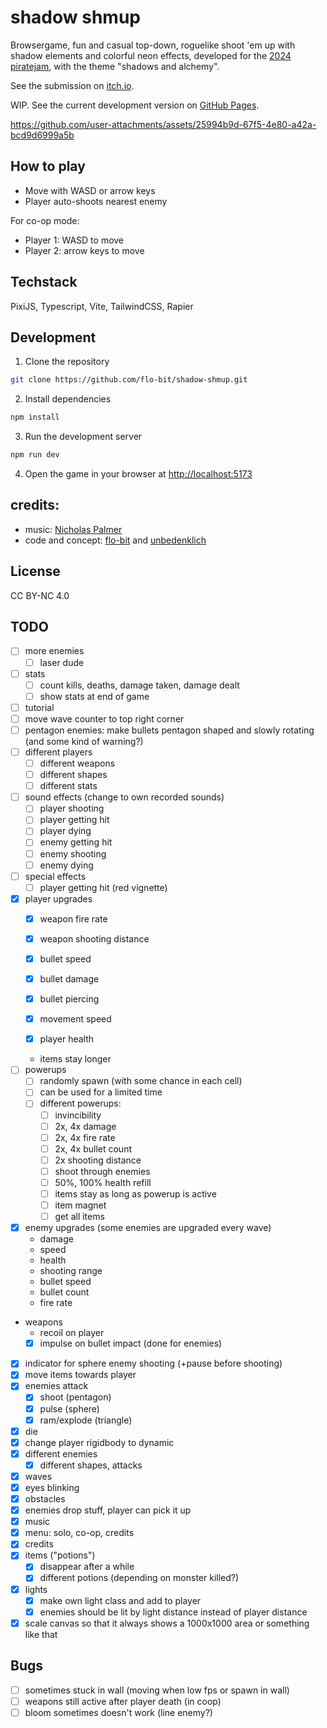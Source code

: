 # shadow shmup

Browsergame, fun and casual top-down, roguelike shoot 'em up with shadow elements and colorful neon effects, developed for the [2024 piratejam](https://itch.io/jam/pirate), with the theme "shadows and alchemy".

See the submission on [itch.io](https://flo-bit.itch.io/shadow-shmup).

WIP. See the current development version on [GitHub Pages](https://flo-bit.github.io/shadow-shmup/).


https://github.com/user-attachments/assets/25994b9d-67f5-4e80-a42a-bcd9d6999a5b


## How to play

- Move with WASD or arrow keys
- Player auto-shoots nearest enemy

For co-op mode:

- Player 1: WASD to move
- Player 2: arrow keys to move

## Techstack

PixiJS, Typescript, Vite, TailwindCSS, Rapier


## Development

1. Clone the repository

```bash
git clone https://github.com/flo-bit/shadow-shmup.git
```

2. Install dependencies

```bash
npm install
```

3. Run the development server

```bash
npm run dev
```

4. Open the game in your browser at [http://localhost:5173](http://localhost:5173)


## credits:

- music: [Nicholas Palmer](https://soundcloud.com/nicholas-palmer-4)
- code and concept: [flo-bit](https://github.com/flo-bit) and [unbedenklich](https://github.com/unbedenklich)

## License

CC BY-NC 4.0

## TODO

- [ ] more enemies
    - [ ] laser dude
- [ ] stats
    - [ ] count kills, deaths, damage taken, damage dealt
    - [ ] show stats at end of game
- [ ] tutorial
- [ ] move wave counter to top right corner
- [ ] pentagon enemies: make bullets pentagon shaped and slowly rotating (and some kind of warning?)
- [ ] different players
    - [ ] different weapons
    - [ ] different shapes
    - [ ] different stats
- [ ] sound effects (change to own recorded sounds)
    - [ ] player shooting
    - [ ] player getting hit
    - [ ] player dying
    - [ ] enemy getting hit
    - [ ] enemy shooting
    - [ ] enemy dying
- [ ] special effects
    - [ ] player getting hit (red vignette)
- [x] player upgrades
    - [x] weapon fire rate
    - [x] weapon shooting distance

    - [x] bullet speed
    - [x] bullet damage
    - [x] bullet piercing

    - [x] movement speed
    - [x] player health
    - items stay longer
- [ ] powerups
    - [ ] randomly spawn (with some chance in each cell)
    - [ ] can be used for a limited time
    - [ ] different powerups:
        - [ ] invincibility
        - [ ] 2x, 4x damage
        - [ ] 2x, 4x fire rate
        - [ ] 2x, 4x bullet count
        - [ ] 2x shooting distance
        - [ ] shoot through enemies
        - [ ] 50%, 100% health refill
        - [ ] items stay as long as powerup is active
        - [ ] item magnet
        - [ ] get all items
- [x] enemy upgrades (some enemies are upgraded every wave)
    - damage
    - speed
    - health
    - shooting range
    - bullet speed
    - bullet count
    - fire rate
- weapons
    - recoil on player
    - [x] impulse on bullet impact (done for enemies)
- [x] indicator for sphere enemy shooting (+pause before shooting)
- [x] move items towards player
- [x] enemies attack
    - [x] shoot (pentagon)
    - [x] pulse (sphere)
    - [x] ram/explode (triangle)
- [x] die
- [x] change player rigidbody to dynamic
- [x] different enemies
    - [x] different shapes, attacks
- [x] waves
- [x] eyes blinking
- [x] obstacles
- [x] enemies drop stuff, player can pick it up
- [x] music
- [x] menu: solo, co-op, credits
- [x] credits
- [x] items ("potions")
    - [x] disappear after a while
    - [x] different potions (depending on monster killed?)
- [x] lights
    - [x] make own light class and add to player
    - [x] enemies should be lit by light distance instead of player distance
- [x] scale canvas so that it always shows a 1000x1000 area or something like that

## Bugs

- [ ] sometimes stuck in wall (moving when low fps or spawn in wall)
- [ ] weapons still active after player death (in coop)
- [ ] bloom sometimes doesn't work (line enemy?)
